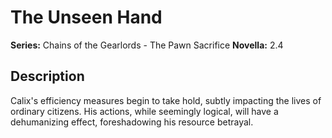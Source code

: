 # The Unseen Hand

**Series:** Chains of the Gearlords - The Pawn Sacrifice
**Novella:** 2.4

## Description

Calix's efficiency measures begin to take hold, subtly impacting the lives of ordinary citizens. His actions, while seemingly logical, will have a dehumanizing effect, foreshadowing his resource betrayal.
